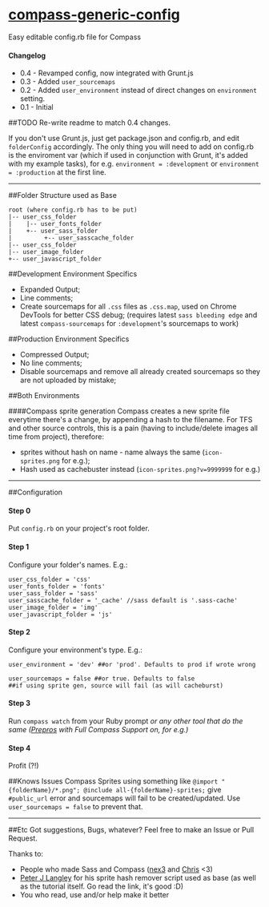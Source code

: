 [compass-generic-config](http://raphaelddl.github.io/compass-generic-config)
======================

Easy editable config.rb file for Compass




#### Changelog
* 0.4 - Revamped config, now integrated with Grunt.js
* 0.3 - Added `user_sourcemaps`
* 0.2 - Added `user_environment` instead of direct changes on `environment` setting.
* 0.1 - Initial



##TODO
Re-write readme to match 0.4 changes.

If you don't use Grunt.js, just get package.json and config.rb, and edit `folderConfig` accordingly. The only thing you will need to add on config.rb is the enviroment var (which if used in conjunction with Grunt, it's added with my example tasks), for e.g. `environment = :development` or `environment = :production` at the first line.

------



##Folder Structure used as Base

	root (where config.rb has to be put)
	|-- user_css_folder
	|    |-- user_fonts_folder
	|    +-- user_sass_folder
	|         +-- user_sasscache_folder
	|-- user_css_folder
	|-- user_image_folder
	+-- user_javascript_folder

##Development Environment Specifics

* Expanded Output;
* Line comments;
* Create sourcemaps for all `.css` files as `.css.map`, used on Chrome DevTools for better CSS debug;
(requires latest `sass bleeding edge` and latest `compass-sourcemaps` for `:development`'s sourcemaps to work)

##Production Environment Specifics

* Compressed Output;
* No line comments;
* Disable sourcemaps and remove all already created sourcemaps so they are not uploaded by mistake;

##Both Environments

####Compass sprite generation
Compass creates a new sprite file everytime there's a change, by appending a hash to the filename. For TFS and other source controls, this is a pain (having to include/delete images all time from project), therefore:

* sprites without hash on name  - name always the same (`icon-sprites.png` for e.g.);
* Hash used as cachebuster instead (`icon-sprites.png?v=9999999` for e.g.)

------

##Configuration


#### Step 0
Put `config.rb` on your project's root folder.


#### Step 1
Configure your folder's names. E.g.:

	user_css_folder = 'css'
	user_fonts_folder = 'fonts'
	user_sass_folder = 'sass'
	user_sasscache_folder = '_cache' //sass default is '.sass-cache'
	user_image_folder = 'img'
	user_javascript_folder = 'js'


#### Step 2
Configure your environment's type. E.g.:

	user_environment = 'dev' ##or 'prod'. Defaults to prod if wrote wrong

 	user_sourcemaps = false ##or true. Defaults to false
 	##if using sprite gen, source will fail (as will cacheburst)

#### Step 3
Run `compass watch` from your Ruby prompt *or any other tool that do the same ([Prepros](http://alphapixels.com/prepros/) with Full Compass Support on, for e.g.)*


#### Step 4
Profit (?!)


##Knows Issues
Compass Sprites using something like `@import "{folderName}/*.png"; @include all-{folderName}-sprites;` give `#public_url` error and sourcemaps will fail to be created/updated. Use `user_sourcemaps = false` to prevent that.

------

##Etc
Got suggestions, Bugs, whatever? Feel free to make an Issue or Pull Request.


Thanks to:
* People who made Sass and Compass ([nex3](http://nex-3.com/) and [Chris](http://chriseppstein.github.com/) <3)
* [Peter J Langley](http://www.codechewing.com/library/automatically-generate-css-sprites-with-sass/) for his sprite hash remover script used as base (as well as the tutorial itself. Go read the link, it's good :D)
* You who read, use and/or help make it better

